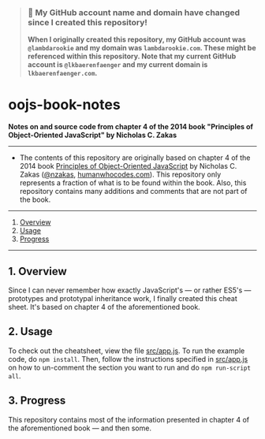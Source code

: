 > ### 🚨 My GitHub account name and domain have changed since I created this repository!
> **When I originally created this repository, my GitHub account was `@lambdarookie` and my domain was `lambdarookie.com`.
> These might be referenced within this repository.
> Note that my current GitHub account is `@lkbaerenfaenger` and my current domain is `lkbaerenfaenger.com`.**

# oojs-book-notes

**Notes on and source code from chapter 4 of the 2014 book "Principles of Object-Oriented JavaScript" by Nicholas C. Zakas**

---

* The contents of this repository are originally based on chapter 4 of the 2014 book [Principles of Object-Oriented JavaScript](https://nostarch.com/oojs) by Nicholas C. Zakas ([@nzakas](https://github.com/nzakas), [humanwhocodes.com](https://humanwhocodes.com)).
  This repository only represents a fraction of what is to be found within the book.
  Also, this repository contains many additions and comments that are not part of the book.

---

1. [Overview](#1-overview)
2. [Usage](#2-usage)
3. [Progress](#3-progress)

---

## 1. Overview

Since I can never remember how exactly JavaScript's — or rather ES5's — prototypes and prototypal inheritance work, I finally created this cheat sheet.
It's based on chapter 4 of the aforementioned book.

## 2. Usage

To check out the cheatsheet, view the file [src/app.js](src/app.js).
To run the example code, do `npm install`.
Then, follow the instructions specified in [src/app.js](src/app.js) on how to un-comment the section you want to run and do `npm run-script all`.

## 3. Progress

This repository contains most of the information presented in chapter 4 of the aforementioned book — and then some.
